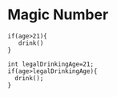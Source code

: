 # Magic Number
````
if(age>21){
   drink()
}
````

````
int legalDrinkingAge=21;
if(age>legalDrinkingAge){
  drink();
}

````

